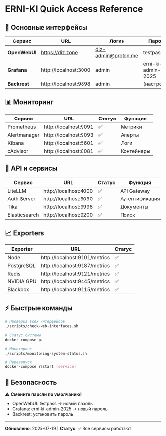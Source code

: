 # ERNI-KI Quick Access Reference

## 🚀 Основные интерфейсы

| Сервис | URL | Логин | Пароль | Назначение |
|--------|-----|-------|--------|------------|
| **OpenWebUI** | https://diz.zone | diz-admin@proton.me | testpass | AI-интерфейс |
| **Grafana** | http://localhost:3000 | admin | erni-ki-admin-2025 | Мониторинг |
| **Backrest** | http://localhost:9898 | admin | (настроить) | Бэкапы |

## 📊 Мониторинг

| Сервис | URL | Статус | Функция |
|--------|-----|--------|---------|
| Prometheus | http://localhost:9091 | ✅ | Метрики |
| Alertmanager | http://localhost:9093 | ✅ | Алерты |
| Kibana | http://localhost:5601 | ✅ | Логи |
| cAdvisor | http://localhost:8081 | ✅ | Контейнеры |

## 🔧 API и сервисы

| Сервис | URL | Статус | Функция |
|--------|-----|--------|---------|
| LiteLLM | http://localhost:4000 | ✅ | API Gateway |
| Auth Server | http://localhost:9090 | ✅ | Аутентификация |
| Tika | http://localhost:9998 | ✅ | Документы |
| Elasticsearch | http://localhost:9200 | ✅ | Поиск |

## 📈 Exporters

| Exporter | URL | Статус |
|----------|-----|--------|
| Node | http://localhost:9101/metrics | ✅ |
| PostgreSQL | http://localhost:9187/metrics | ✅ |
| Redis | http://localhost:9121/metrics | ✅ |
| NVIDIA GPU | http://localhost:9445/metrics | ✅ |
| Blackbox | http://localhost:9115/metrics | ✅ |

## ⚡ Быстрые команды

```bash
# Проверка всех интерфейсов
./scripts/check-web-interfaces.sh

# Статус системы
docker-compose ps

# Мониторинг
./scripts/monitoring-system-status.sh

# Перезапуск
docker-compose restart [service]
```

## 🔐 Безопасность

⚠️ **Смените пароли по умолчанию!**
- OpenWebUI: testpass → новый пароль
- Grafana: erni-ki-admin-2025 → новый пароль  
- Backrest: установить пароль

---
**Обновлено**: 2025-07-19 | **Статус**: ✅ Все сервисы работают
